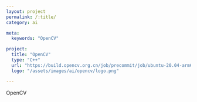 ```yaml
---
layout: project
permalink: /:title/
category: ai

meta:
  keywords: "OpenCV"

project:
  title: "OpenCV"
  type: "C++"
  url: "https://build.opencv.org.cn/job/precommit/job/ubuntu-20.04-arm64/"
  logo: "/assets/images/ai/opencv/logo.png"

---	
```

<p>OpenCV</p>